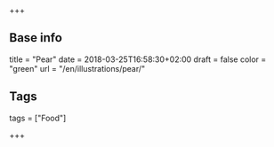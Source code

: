 +++

## Base info
title = "Pear"
date = 2018-03-25T16:58:30+02:00
draft = false
color = "green"
url = "/en/illustrations/pear/"

## Tags
tags = ["Food"]

+++

